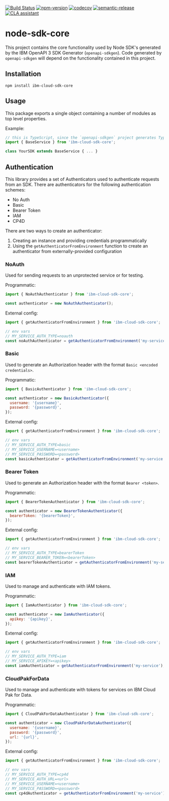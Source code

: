 [![Build Status](https://travis-ci.com/IBM/node-sdk-core.svg?branch=master)](https://travis-ci.com/IBM/node-sdk-core)
[![npm-version](https://img.shields.io/npm/v/ibm-cloud-sdk-core.svg)](https://www.npmjs.com/package/ibm-cloud-sdk-core)
[![codecov](https://codecov.io/gh/IBM/node-sdk-core/branch/master/graph/badge.svg)](https://codecov.io/gh/IBM/node-sdk-core)
[![semantic-release](https://img.shields.io/badge/%20%20%F0%9F%93%A6%F0%9F%9A%80-semantic--release-e10079.svg)](https://github.com/semantic-release/semantic-release)
[![CLA assistant](https://cla-assistant.io/readme/badge/ibm/node-sdk-core)](https://cla-assistant.io/ibm/node-sdk-core)

# node-sdk-core
This project contains the core functionality used by Node SDK's generated by the IBM OpenAPI 3 SDK Generator (`openapi-sdkgen`).
Code generated by `openapi-sdkgen` will depend on the functionality contained in this project.

## Installation
`npm install ibm-cloud-sdk-core`

## Usage
This package exports a single object containing a number of modules as top level properties.

Example:
```js
// this is TypeScript, since the `openapi-sdkgen` project generates TypeScript
import { BaseService } from 'ibm-cloud-sdk-core';

class YourSDK extends BaseService { ... }
```

## Authentication
This library provides a set of Authenticators used to authenticate requests from an SDK. There are authenticators for the following authentication schemes:
- No Auth
- Basic
- Bearer Token
- IAM
- CP4D

There are two ways to create an authenticator:
1. Creating an instance and providing credentials programmatically
2. Using the `getAuthenticatorFromEnvironment` function to create an authenticator from externally-provided configuration

### NoAuth
Used for sending requests to an unprotected service or for testing.

Programmatic:
```js
import { NoAuthAuthenticator } from 'ibm-cloud-sdk-core';

const authenticator = new NoAuthAuthenticator();
```

External config:
```js
import { getAuthenticatorFromEnvironment } from 'ibm-cloud-sdk-core';

// env vars
// MY_SERVICE_AUTH_TYPE=noauth
const noAuthAuthenticator = getAuthenticatorFromEnvironment('my-service');
```

### Basic
Used to generate an Authorization header with the format `Basic <encoded credentials>`.

Programmatic:
```js
import { BasicAuthenticator } from 'ibm-cloud-sdk-core';

const authenticator = new BasicAuthenticator({
  username: '{username}',
  password: '{password}',
});
```

External config:
```js
import { getAuthenticatorFromEnvironment } from 'ibm-cloud-sdk-core';

// env vars
// MY_SERVICE_AUTH_TYPE=basic
// MY_SERVICE_USERNAME=<username>
// MY_SERVICE_PASSWORD=<password>
const basicAuthenticator = getAuthenticatorFromEnvironment('my-service');
```

### Bearer Token
Used to generate an Authorization header with the format `Bearer <token>`.

Programmatic:
```js
import { BearerTokenAuthenticator } from 'ibm-cloud-sdk-core';

const authenticator = new BearerTokenAuthenticator({
  bearerToken: '{bearerToken}',
});
```

External config:
```js
import { getAuthenticatorFromEnvironment } from 'ibm-cloud-sdk-core';

// env vars
// MY_SERVICE_AUTH_TYPE=bearerToken
// MY_SERVICE_BEARER_TOKEN=<bearerToken>
const bearerTokenAuthenticator = getAuthenticatorFromEnvironment('my-service');
```

### IAM
Used to manage and authenticate with IAM tokens.

Programmatic:
```js
import { IamAuthenticator } from 'ibm-cloud-sdk-core';

const authenticator = new IamAuthenticator({
  apikey: '{apikey}',
});
```

External config:
```js
import { getAuthenticatorFromEnvironment } from 'ibm-cloud-sdk-core';

// env vars
// MY_SERVICE_AUTH_TYPE=iam
// MY_SERVICE_APIKEY=<apikey>
const iamAuthenticator = getAuthenticatorFromEnvironment('my-service');
```

### CloudPakForData
Used to manage and authenticate with tokens for services on IBM Cloud Pak for Data.

Programmatic:
```js
import { CloudPakForDataAuthenticator } from 'ibm-cloud-sdk-core';

const authenticator = new CloudPakForDataAuthenticator({
  username: '{username}',
  password: '{password}',
  url: '{url}',
});
```

External config:
```js
import { getAuthenticatorFromEnvironment } from 'ibm-cloud-sdk-core';

// env vars
// MY_SERVICE_AUTH_TYPE=cp4d
// MY_SERVICE_AUTH_URL=<url>
// MY_SERVICE_USERNAME=<username>
// MY_SERVICE_PASSWORD=<password>
const cp4dAuthenticator = getAuthenticatorFromEnvironment('my-service');
```
